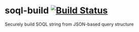 # soql-build [![Build Status](https://travis-ci.org/stomita/soql-build.svg?branch=master)](https://travis-ci.org/stomita/soql-build)

Securely build SOQL string from JSON-based query structure

